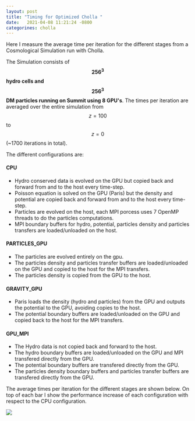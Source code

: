 ```yaml
---
layout: post
title: "Timing for Optimized Cholla "
date:   2021-04-08 11:21:24 -0800
categorines: cholla
---
```


Here I measure the average time per iteration for the different stages from a Cosmological Simulation run with Cholla.

The Simulation consists of **$$256^3$$ hydro cells and $$256^3$$ DM particles running on Summit using 8 GPU's**. The times per iteration are averaged over the entire simulation from $$z=100$$ to $$z=0$$ (~1700 iterations in total).  



The different configurations are:



#### CPU
- Hydro conserved data is evolved on the GPU but copied back and forward from and to the host every time-step.
- Poisson equation is solved on the GPU (Paris) but the density and potential are copied back and forward from and to the host every time-step.
- Particles are evolved on the host, each MPI porcess uses 7 OpenMP threads to do the particles computations.
- MPI boundary buffers for hydro, potential, particles density and particles transfers are loaded/unloaded on the host.


#### PARTICLES_GPU
- The particles are evolved entirely on the gpu.
- The particles density and particles transfer buffers are loaded/unloaded on the GPU and copied to the host for the MPI transfers.
- The particles density is copied from the GPU to the host.


#### GRAVITY_GPU
- Paris loads the density (hydro and particles) from the GPU and outputs the potential to the GPU, avoiding copies to the host.
- The potential boundary buffers are loaded/unloaded on the GPU and copied back to the host for the MPI transfers.  
 
#### GPU_MPI
- The Hydro data is not copied back and forward to the host.
- The hydro boundary buffers are loaded/unloaded on the GPU and MPI transfered directly from the GPU.
- The potential boundary buffers are transfered directly from the GPU.
- The particles density boundary buffers and particles transfer buffers are transfered directly from the GPU. 
 

The average times per iteration for the different stages are shown below. On top of each bar I show the performance increase of each configuration with respect to the CPU configuration.

<img src="{{ site.url }}assets/images/cholla_cosmo_timing.png">

